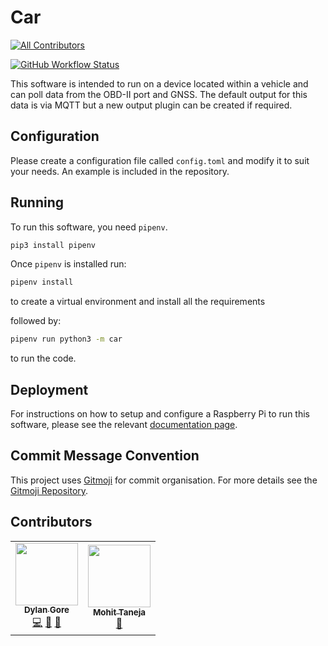 # Car

<!-- prettier-ignore-start -->
<!-- markdownlint-disable -->
<!-- ALL-CONTRIBUTORS-BADGE:START - Do not remove or modify this section -->
[![All Contributors](https://img.shields.io/badge/all_contributors-2-orange.svg?style=for-the-badge)](#contributors)
<!-- ALL-CONTRIBUTORS-BADGE:END -->
<!-- markdownlint-restore -->
<!-- prettier-ignore-end -->

[![GitHub Workflow Status](https://img.shields.io/github/workflow/status/DylanGore-FYP/Car/Lint%20Code?label=Lint%20Status&logo=github&style=for-the-badge)](https://github.com/DylanGore-FYP/Car/actions/workflows/lint.yml)

This software is intended to run on a device located within a vehicle and can poll data from the OBD-II port and GNSS. The default output for this data is via MQTT but a new output plugin can be created if required.

## Configuration

Please create a configuration file called `config.toml` and modify it to suit your needs. An example is included in the repository.

## Running

To run this software, you need `pipenv`.

```bash
pip3 install pipenv
```

Once `pipenv` is installed run:

```bash
pipenv install
```

to create a virtual environment and install all the requirements

followed by:

```bash
pipenv run python3 -m car
```

to run the code.

## Deployment

For instructions on how to setup and configure a Raspberry Pi to run this software, please see the relevant [documentation page](https://dylangore-fyp.github.io/Documentation/setup/vehicle/).

## Commit Message Convention

This project uses [Gitmoji](https://gitmoji.dev/) for commit organisation. For more details see the [Gitmoji Repository](https://github.com/carloscuesta/gitmoji).

## Contributors

<!-- ALL-CONTRIBUTORS-LIST:START - Do not remove or modify this section -->
<!-- prettier-ignore-start -->
<!-- markdownlint-disable -->
<table>
  <tr>
    <td align="center"><a href="https://github.com/DylanGore"><img src="https://avatars.githubusercontent.com/u/2760449?v=4?s=100" width="100px;" alt=""/><br /><sub><b>Dylan Gore</b></sub></a><br /><a href="https://github.com/DylanGore-FYP/Car/commits?author=DylanGore" title="Code">💻</a> <a href="https://github.com/DylanGore-FYP/Car/commits?author=DylanGore" title="Documentation">📖</a> <a href="#ideas-DylanGore" title="Ideas, Planning, & Feedback">🤔</a></td>
    <td align="center"><a href="https://github.com/mohittaneja7"><img src="https://avatars.githubusercontent.com/u/4126813?v=4?s=100" width="100px;" alt=""/><br /><sub><b>Mohit Taneja</b></sub></a><br /><a href="#ideas-mohittaneja7" title="Ideas, Planning, & Feedback">🤔</a></td>
  </tr>
</table>

<!-- markdownlint-restore -->
<!-- prettier-ignore-end -->

<!-- ALL-CONTRIBUTORS-LIST:END -->
